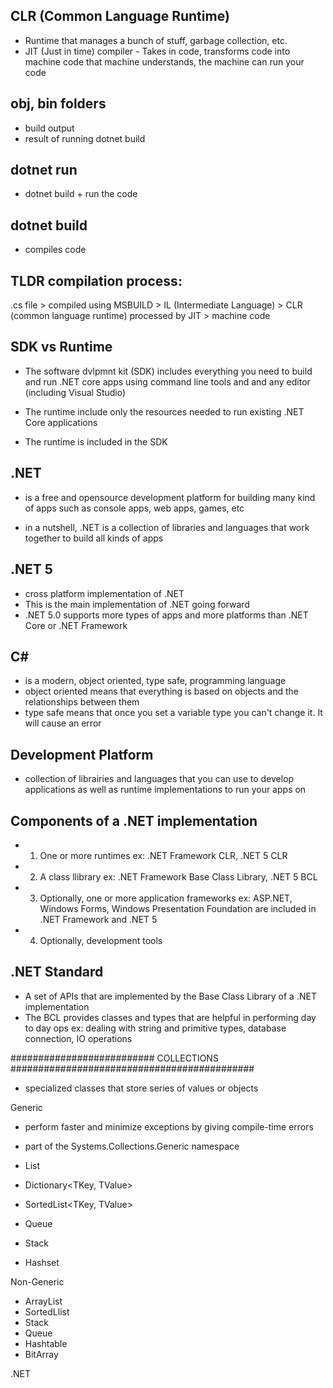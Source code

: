 ## CLR (Common Language Runtime)

- Runtime that manages a bunch of stuff, garbage collection, etc.
- JIT (Just in time) compiler - Takes in code, transforms code into machine code that machine understands, the machine can run your code

## obj, bin folders

- build output
- result of running dotnet build

## dotnet run

- dotnet build + run the code

## dotnet build

- compiles code

## TLDR compilation process:

.cs file > compiled using MSBUILD > IL (Intermediate Language) > CLR (common language runtime) processed by JIT > machine code

## SDK vs Runtime

- The software dvlpmnt kit (SDK) includes everything you need to build and run .NET core apps
    using command line tools and and any editor (including Visual Studio)

- The runtime include only the resources needed to run existing .NET Core applications
- The runtime is included in the SDK

## .NET

- is a free and opensource development platform for building  many kind of apps such as console apps, web apps,
    games, etc

- in a nutshell, .NET is a collection of libraries and languages that work together to build all kinds of apps

## .NET 5

- cross platform implementation of .NET
- This is the main implementation of .NET going forward
- .NET 5.0 supports more types of apps and more platforms than .NET Core or .NET Framework

## C#

- is a modern, object oriented, type safe, programming language
- object oriented means that everything is based on objects and the relationships between them
- type safe means that once you set a variable type you can't change it. It will cause an error

## Development Platform

- collection of librairies and languages that you can use to develop applications as well as runtime implementations 
    to run your apps on

## Components of a .NET implementation

- 1. One or more runtimes
    ex: .NET Framework CLR, .NET 5 CLR

- 2. A class llibrary
    ex: .NET Framework Base Class Library, .NET 5 BCL

- 3. Optionally, one or more application frameworks
    ex: ASP.NET, Windows Forms, Windows Presentation Foundation are included in .NET Framework and .NET 5

- 4. Optionally, development tools

## .NET Standard

- A set of APIs that are implemented by the Base Class Library of a .NET implementation
- The BCL provides classes and types that are helpful in performing day to day ops
    ex: dealing with string and primitive types, database connection, IO operations


########################## COLLECTIONS ############################################

- specialized classes that store series of values or objects

Generic
- perform faster and minimize exceptions by giving compile-time errors

- part of the Systems.Collections.Generic namespace 

- List<T>
- Dictionary<TKey, TValue> 
- SortedList<TKey, TValue>
- Queue<T>
- Stack<T>
- Hashset<T>

Non-Generic
- ArrayList
- SortedLlist
- Stack
- Queue
- Hashtable
- BitArray

.NET
